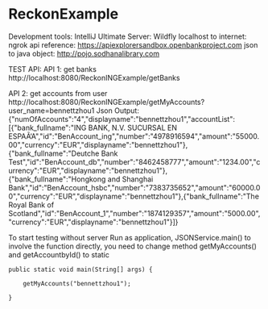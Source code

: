 # ReckonExample
Development tools: IntelliJ Ultimate
Server: Wildfly 
localhost to internet: ngrok
api reference: https://apiexplorersandbox.openbankproject.com
json to java object: http://pojo.sodhanalibrary.com


TEST API:
API 1: get banks
http://localhost:8080/ReckonINGExample/getBanks

API 2: get accounts from user
http://localhost:8080/ReckonINGExample/getMyAccounts?user_name=bennettzhou1
Json Output:
{"numOfAccounts":"4","displayname":"bennettzhou1","accountList":[{"bank_fullname":"ING BANK, N.V. SUCURSAL EN ESPAÃ‘A","id":"BenAccount_ing","number":"4978916594","amount":"55000.00","currency":"EUR","displayname":"bennettzhou1"},{"bank_fullname":"Deutche Bank Test","id":"BenAccount_db","number":"8462458777","amount":"1234.00","currency":"EUR","displayname":"bennettzhou1"},{"bank_fullname":"Hongkong and Shanghai Bank","id":"BenAccount_hsbc","number":"7383735652","amount":"60000.00","currency":"EUR","displayname":"bennettzhou1"},{"bank_fullname":"The Royal Bank of Scotland","id":"BenAccount_1","number":"1874129357","amount":"5000.00","currency":"EUR","displayname":"bennettzhou1"}]}

To start testing without server
Run as application,  JSONService.main() to involve the function directly, you need to change method getMyAccounts() and getAccountbyId() to static

	public static void main(String[] args) {

		getMyAccounts("bennettzhou1");

	}
